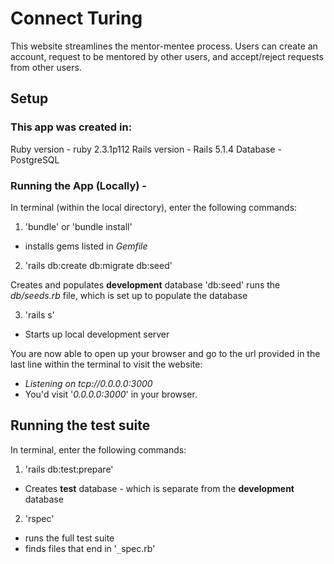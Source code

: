 # Connect Turing

This website streamlines the mentor-mentee process.  Users can create an account, request to be mentored by other users, and accept/reject requests from other users.

## Setup

### This app was created in:
Ruby version - ruby 2.3.1p112
Rails version - Rails 5.1.4
Database - PostgreSQL

### Running the App (Locally) -
In terminal (within the local directory), enter the following commands:
1. 'bundle' or 'bundle install'

  * installs gems listed in *Gemfile*

2. 'rails db:create db:migrate db:seed'

  Creates and populates **development** database
  'db:seed' runs the *db/seeds.rb* file, which is set up to populate the database

3. 'rails s'

  * Starts up local development server

You are now able to open up your browser and go to the url provided in the last line within the terminal to visit the website:
* *Listening on tcp://0.0.0.0:3000*
* You'd visit '*0.0.0.0:3000*' in your browser.

## Running the test suite
In terminal, enter the following commands:
1. 'rails db:test:prepare'

  * Creates **test** database - which is separate from the **development** database

2. 'rspec'

  * runs the full test suite
  * finds files that end in '`_`spec.rb'
